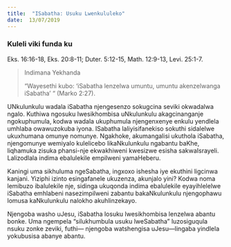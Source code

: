 ```yaml
---
title:  "ISabatha: Usuku Lwenkululeko"
date:  13/07/2019
---
```


### Kuleli viki funda ku
Eks. 16:16-18, Eks. 20:8-11; Duter. 5:12-15, Math. 12:9-13, Levi. 25:1-7.

> <p>Indimana Yekhanda</p>
> “Wayesethi kubo:  ‘iSabatha lenzelwa umuntu, umuntu akenzelwanga iSabatha’ “ (Marko 2:27).

UNkulunkulu wadala iSabatha njengesenzo sokugcina seviki okwadalwa ngalo.  Kuthiwa ngosuku lwesikhombisa uNkulunkulu akagcinanganje ngokuphumula, kodwa wadala ukuphumula njengenxenye enkulu yendlela umhlaba owawuzokuba iyona.  ISabatha laliyisifanekiso sokuthi sidalelwe ukuxhumana omunye nomunye. Ngakhoke, akumangalisi ukuthola iSabatha, njengomunye wemiyalo kulelicebo likaNkulunkulu ngabantu baKhe, liqhamuka zisuka phansi-nje ekwakhiweni kwesizwe esisha sakwaIsrayeli.  Lalizodlala indima ebalulekile empilweni yamaHeberu.

Kaningi uma sikhuluma ngeSabatha, ingxoxo ishesha iye ekuthini ligcinwa kanjani. Yiziphi izinto esingafanele ukuzenza, akunjalo yini?  Kodwa noma lemibuzo ibalulekile nje, sidinga ukuqonda indima ebalulekile eyayihlelelwe iSabatha emhlabeni nasezimpilweni zabantu bakaNkulunkulu njengophawu lomusa kaNkulunkulu nalokho akuhlinzekayo.

Njengoba washo uJesu, iSabatha losuku lwesikhombisa lenzelwa abantu bonke.  Uma ngempela “silukhumbula usuku lweSabatha” luzosiguqula nsuku zonke zeviki, futhi— njengoba watshengisa uJesu—lingaba yindlela yokubusisa abanye abantu.